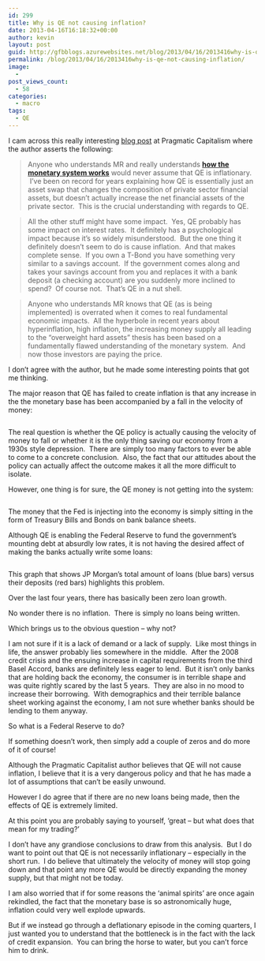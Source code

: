 ```yaml
---
id: 299
title: Why is QE not causing inflation?
date: 2013-04-16T16:18:32+00:00
author: kevin
layout: post
guid: http://gfbblogs.azurewebsites.net/blog/2013/04/16/2013416why-is-qe-not-causing-inflation/
permalink: /blog/2013/04/16/2013416why-is-qe-not-causing-inflation/
image:
  - 
post_views_count:
  - 58
categories:
  - macro
tags:
  - QE
---
```

I cam across this really interesting [blog post](http://pragcap.com/misunderstanding-the-monetary-system-is-hazardous-to-your-portfolio) at Pragmatic Capitalism where the author asserts the following:

> Anyone who understands MR and really understands [<span class="s1"><strong>how the monetary system works</strong></span>](http://papers.ssrn.com/sol3/papers.cfm?abstract_id=1905625) would never assume that QE is inflationary.  I’ve been on record for years explaining how QE is essentially just an asset swap that changes the composition of private sector financial assets, but doesn’t actually increase the net financial assets of the private sector.  This is the crucial understanding with regards to QE.

> All the other stuff might have some impact.  Yes, QE probably has some impact on interest rates.  It definitely has a psychological impact because it’s so widely misunderstood.  But the one thing it definitely doesn’t seem to do is cause inflation.  And that makes complete sense.  If you own a T-Bond you have something very similar to a savings account.  If the government comes along and takes your savings account from you and replaces it with a bank deposit (a checking account) are you suddenly more inclined to spend?  Of course not.  That’s QE in a nut shell.

> Anyone who understands MR knows that QE (as is being implemented) is overrated when it comes to real fundamental economic impacts.  All the hyperbole in recent years about hyperinflation, high inflation, the increasing money supply all leading to the “overweight hard assets” thesis has been based on a fundamentally flawed understanding of the monetary system.  And now those investors are paying the price.

I don&#8217;t agree with the author, but he made some interesting points that got me thinking.

The major reason that QE has failed to create inflation is that any increase in the the monetary base has been accompanied by a fall in the velocity of money:

<img class="aligncenter" alt="" src="http://themacrotourist.com/blogs/fredgraph%20M2%20V%20Apr%2016%2013.png" />

The real question is whether the QE policy is actually causing the velocity of money to fall or whether it is the only thing saving our economy from a 1930s style depression.  There are simply too many factors to ever be able to come to a concrete conclusion.  Also, the fact that our attitudes about the policy can actually affect the outcome makes it all the more difficult to isolate.

However, one thing is for sure, the QE money is not getting into the system:

<img class="aligncenter" alt="" src="http://static.squarespace.com/static/500f3df9e4b006cb9ec150a3/50c60ecbe4b026203261b4d3/516d7e59e4b06cb596bba3f3/1366130265799/EXCRESNS_Max_630_378%20Apr%2016%2013.png" />

The money that the Fed is injecting into the economy is simply sitting in the form of Treasury Bills and Bonds on bank balance sheets.

Although QE is enabling the Federal Reserve to fund the government&#8217;s mounting debt at absurdly low rates, it is not having the desired affect of making the banks actually write some loans:

<img class="aligncenter" alt="" src="http://themacrotourist.com/blogs/4842dd918b3ed01ed063d1d6437dd448.jpeg" />

This graph that shows JP Morgan&#8217;s total amount of loans (blue bars) versus their deposits (red bars) highlights this problem.

Over the last four years, there has basically been zero loan growth.

No wonder there is no inflation.  There is simply no loans being written.

Which brings us to the obvious question &#8211; why not?

I am not sure if it is a lack of demand or a lack of supply.  Like most things in life, the answer probably lies somewhere in the middle.  After the 2008 credit crisis and the ensuing increase in capital requirements from the third Basel Accord, banks are definitely less eager to lend.  But it isn&#8217;t only banks that are holding back the economy, the consumer is in terrible shape and was quite rightly scared by the last 5 years.  They are also in no mood to increase their borrowing.  With demographics and their terrible balance sheet working against the economy, I am not sure whether banks should be lending to them anyway.

So what is a Federal Reserve to do?

If something doesn&#8217;t work, then simply add a couple of zeros and do more of it of course!

Although the Pragmatic Capitalist author believes that QE will not cause inflation, I believe that it is a very dangerous policy and that he has made a lot of assumptions that can&#8217;t be easily unwound.

However I do agree that if there are no new loans being made, then the effects of QE is extremely limited.

At this point you are probably saying to yourself, &#8216;great &#8211; but what does that mean for my trading?&#8217;

I don&#8217;t have any grandiose conclusions to draw from this analysis.  But I do want to point out that QE is not necessarily inflationary &#8211; especially in the short run.  I do believe that ultimately the velocity of money will stop going down and that point any more QE would be directly expanding the money supply, but that might not be today.

I am also worried that if for some reasons the &#8216;animal spirits&#8217; are once again rekindled, the fact that the monetary base is so astronomically huge, inflation could very well explode upwards.

But if we instead go through a deflationary episode in the coming quarters, I just wanted you to understand that the bottleneck is in the fact with the lack of credit expansion.  You can bring the horse to water, but you can&#8217;t force him to drink.